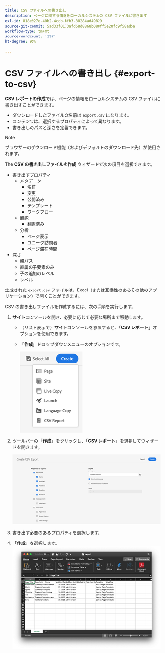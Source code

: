 ```yaml
---
title: CSV ファイルへの書き出し
description: ページに関する情報をローカルシステムの CSV ファイルに書き出す
exl-id: 818e927e-40b2-4ccb-bfb3-88284ad49829
source-git-commit: 5ad33f0173afd68d8868b088ff5e20fc9f58ad5a
workflow-type: tm+mt
source-wordcount: '197'
ht-degree: 95%

---
```


# CSV ファイルへの書き出し  {#export-to-csv}

**CSV レポートの作成**&#x200B;では、ページの情報をローカルシステムの CSV ファイルに書き出すことができます。

* ダウンロードしたファイルの名前は `export.csv` になります。
* コンテンツは、選択するプロパティによって異なります。
* 書き出しのパスと深さを定義できます。

>[!NOTE]
>
>ブラウザーのダウンロード機能（およびデフォルトのダウンロード先）が使用されます。

The **CSV の書き出しファイルを作成** ウィザードで次の項目を選択できます。

* 書き出すプロパティ
   * メタデータ
      * 名前
      * 変更
      * 公開済み
      * テンプレート
      * ワークフロー
   * 翻訳
      * 翻訳済み
   * 分析
      * ページ表示
      * ユニーク訪問者
      * ページ滞在時間
* 深さ
   * 親パス
   * 直属の子要素のみ
   * 子の追加のレベル
   * レベル

生成された `export.csv` ファイルは、Excel（または互換性のあるその他のアプリケーション）で開くことができます。

CSV の書き出しファイルを作成するには、次の手順を実行します。

1. **サイト**&#x200B;コンソールを開き、必要に応じて必要な場所まで移動します。
   * （リスト表示で）**サイト**&#x200B;コンソールを参照すると、「**CSV レポート**」オプションを使用できます。
   * 「**作成**」ドロップダウンメニューのオプションです。

     ![CSV 作成オプション](/help/sites-cloud/authoring/assets/csv-create.png)

1. ツールバーの「**作成**」をクリックし、「**CSV レポート**」を選択してウィザードを開きます。

   ![CSV 書き出しオプション](/help/sites-cloud/authoring/assets/csv-options.png)

1. 書き出す必要のあるプロパティを選択します。
1. 「**作成**」を選択します。
   ![CSV への書き出しで生成された Excel ファイル](/help/sites-cloud/authoring/assets/csv-example.png)
